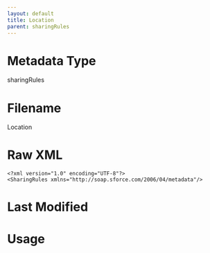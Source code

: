 ```yaml
---
layout: default
title: Location
parent: sharingRules
---
```

# Metadata Type
sharingRules


# Filename 
Location


# Raw XML
```
<?xml version="1.0" encoding="UTF-8"?>
<SharingRules xmlns="http://soap.sforce.com/2006/04/metadata"/>
```


# Last Modified


# Usage
